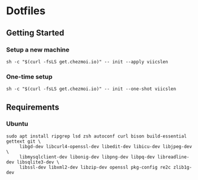 # Dotfiles

## Getting Started

### Setup a new machine
```shell
sh -c "$(curl -fsLS get.chezmoi.io)" -- init --apply viicslen
```

### One-time setup
```shell
sh -c "$(curl -fsLS get.chezmoi.io)" -- init --one-shot viicslen
```

## Requirements

### Ubuntu
```shell
sudo apt install ripgrep lsd zsh autoconf curl bison build-essential gettext git \
     libgd-dev libcurl4-openssl-dev libedit-dev libicu-dev libjpeg-dev \
     libmysqlclient-dev libonig-dev libpng-dev libpq-dev libreadline-dev libsqlite3-dev \
     libssl-dev libxml2-dev libzip-dev openssl pkg-config re2c zlib1g-dev
```
